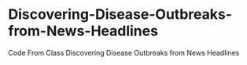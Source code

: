 # Discovering-Disease-Outbreaks-from-News-Headlines
Code From Class Discovering Disease Outbreaks from News Headlines
